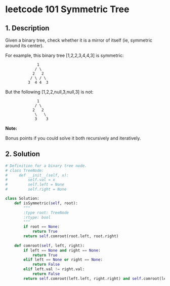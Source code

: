 # leetcode 101 Symmetric Tree
## 1. Description
Given a binary tree, check whether it is a mirror of itself (ie, symmetric around its center).

For example, this binary tree [1,2,2,3,4,4,3] is symmetric:

                  1
                 / \
                2   2
               / \ / \
              3  4 4  3

But the following [1,2,2,null,3,null,3] is not:

                  1
                 / \
                2   2
                 \   \
                 3    3

**Note:**

Bonus points if you could solve it both recursively and iteratively.

## 2. Solution
```python
# Definition for a binary tree node.
# class TreeNode:
#     def __init__(self, x):
#         self.val = x
#         self.left = None
#         self.right = None

class Solution:
    def isSymmetric(self, root):
        """
        :type root: TreeNode
        :rtype: bool
        """
        if root == None:
            return True
        return self.comroot(root.left, root.right)
    
    def comroot(self, left, right):
        if left == None and right == None:
            return True
        elif left == None or right == None:
            return False
        elif left.val != right.val:
            return False
        return self.comroot(left.left, right.right) and self.comroot(left.right, right.left)
```